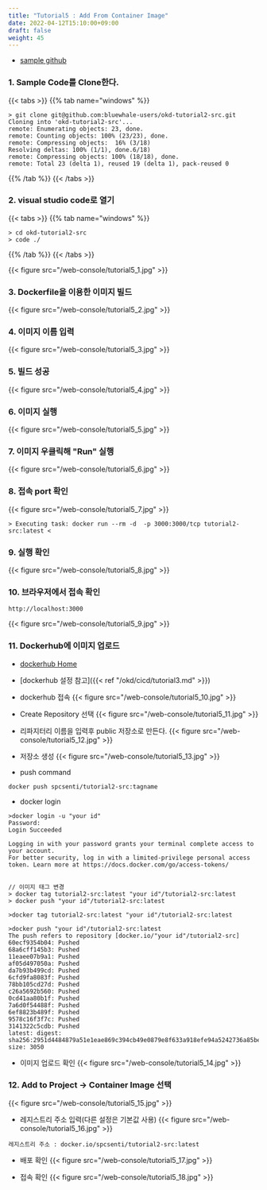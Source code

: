 ```yaml
---
title: "Tutorial5 : Add From Container Image"
date: 2022-04-12T15:10:00+09:00
draft: false
weight: 45
---
```


- [sample github](https://github.com/bluewhale-users/okd-tutorial2-src)

### 1. Sample Code를 Clone한다. 

{{< tabs >}}
{{% tab name="windows" %}}
```windows
> git clone git@github.com:bluewhale-users/okd-tutorial2-src.git
Cloning into 'okd-tutorial2-src'...
remote: Enumerating objects: 23, done.
remote: Counting objects: 100% (23/23), done.
remote: Compressing objects:  16% (3/18)
Resolving deltas: 100% (1/1), done.6/18)
remote: Compressing objects: 100% (18/18), done.
remote: Total 23 (delta 1), reused 19 (delta 1), pack-reused 0
```
{{% /tab %}}
{{< /tabs >}}

### 2. visual studio code로 열기
{{< tabs >}}
{{% tab name="windows" %}}
```windows
> cd okd-tutorial2-src
> code ./
```
{{% /tab %}}
{{< /tabs >}}

{{< figure src="/web-console/tutorial5_1.jpg" >}}

### 3. Dockerfile을 이용한 이미지 빌드
{{< figure src="/web-console/tutorial5_2.jpg" >}}

### 4. 이미지 이름 입력
{{< figure src="/web-console/tutorial5_3.jpg" >}}

### 5. 빌드 성공
{{< figure src="/web-console/tutorial5_4.jpg" >}}

### 6. 이미지 실행
{{< figure src="/web-console/tutorial5_5.jpg" >}}

### 7. 이미지 우클릭해 "Run" 실행
{{< figure src="/web-console/tutorial5_6.jpg" >}}

### 8. 접속 port 확인
{{< figure src="/web-console/tutorial5_7.jpg" >}}

```
> Executing task: docker run --rm -d  -p 3000:3000/tcp tutorial2-src:latest <
```

### 9. 실행 확인
{{< figure src="/web-console/tutorial5_8.jpg" >}}

### 10. 브라우저에서 접속 확인
```
http://localhost:3000
```

{{< figure src="/web-console/tutorial5_9.jpg" >}}


### 11. Dockerhub에 이미지 업로드
- [dockerhub Home](https://hub.docker.com/)
- [dockerhub 설정 참고]({{< ref "/okd/cicd/tutorial3.md" >}})

- dockerhub 접속
{{< figure src="/web-console/tutorial5_10.jpg" >}}

- Create Repository 선택
{{< figure src="/web-console/tutorial5_11.jpg" >}}

- 리파지터리 이름을 입력후 public 저장소로 만든다.
{{< figure src="/web-console/tutorial5_12.jpg" >}}

- 저장소 생성
{{< figure src="/web-console/tutorial5_13.jpg" >}}

- push command
```
docker push spcsenti/tutorial2-src:tagname
```

- docker login
```
>docker login -u "your id"
Password:
Login Succeeded

Logging in with your password grants your terminal complete access to your account.
For better security, log in with a limited-privilege personal access token. Learn more at https://docs.docker.com/go/access-tokens/
```

```

// 이미지 태그 변경
> docker tag tutorial2-src:latest "your id"/tutorial2-src:latest
> docker push "your id"/tutorial2-src:latest
```

```
>docker tag tutorial2-src:latest "your id"/tutorial2-src:latest

>docker push "your id"/tutorial2-src:latest
The push refers to repository [docker.io/"your id"/tutorial2-src]
60ecf9354b04: Pushed
68a6cff145b3: Pushed
11eaee07b9a1: Pushed
af05d497050a: Pushed
da7b93b499cd: Pushed
6cfd9fa8083f: Pushed
78bb105cd27d: Pushed
c26a5692b560: Pushed
0cd41aa80b1f: Pushed
7a6d0f54488f: Pushed
6ef8823b489f: Pushed
9578c16f3f7c: Pushed
3141322c5cdb: Pushed
latest: digest: sha256:2951d4484879a51e1eae869c394cb49e0879e8f633a918efe94a5242736a85be size: 3050
```

- 이미지 업로드 확인
{{< figure src="/web-console/tutorial5_14.jpg" >}}

### 12. Add to Project -> Container Image 선택
{{< figure src="/web-console/tutorial5_15.jpg" >}}

- 레지스트리 주소 입력(다른 설정은 기본값 사용)
{{< figure src="/web-console/tutorial5_16.jpg" >}}

```
레지스트리 주소 : docker.io/spcsenti/tutorial2-src:latest
```

- 배포 확인
{{< figure src="/web-console/tutorial5_17.jpg" >}}

- 접속 확인
{{< figure src="/web-console/tutorial5_18.jpg" >}}

